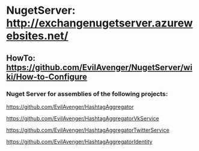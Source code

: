 
# NugetServer: http://exchangenugetserver.azurewebsites.net/

## HowTo: https://github.com/EvilAvenger/NugetServer/wiki/How-to-Configure


### Nuget Server for assemblies of the following projects:

https://github.com/EvilAvenger/HashtagAggregator

https://github.com/EvilAvenger/HashtagAggregatorVkService

https://github.com/EvilAvenger/HashtagAggregatorTwitterService

https://github.com/EvilAvenger/HashtagAggregatorIdentity

